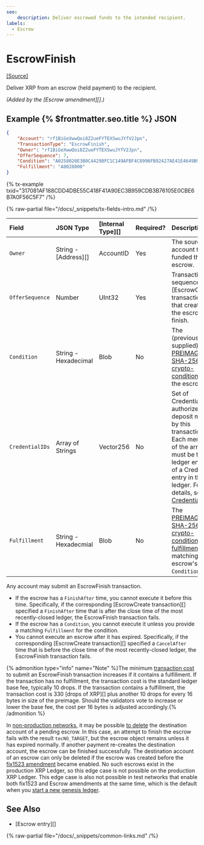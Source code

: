 ```yaml
---
seo:
    description: Deliver escrowed funds to the intended recipient.
labels:
  - Escrow
---
```

# EscrowFinish

[[Source]](https://github.com/XRPLF/rippled/blob/master/src/xrpld/app/tx/detail/Escrow.cpp "Source")

Deliver XRP from an escrow (held payment) to the recipient.

_(Added by the [Escrow amendment][].)_


## Example {% $frontmatter.seo.title %} JSON

```json
{
    "Account": "rf1BiGeXwwQoi8Z2ueFYTEXSwuJYfV2Jpn",
    "TransactionType": "EscrowFinish",
    "Owner": "rf1BiGeXwwQoi8Z2ueFYTEXSwuJYfV2Jpn",
    "OfferSequence": 7,
    "Condition": "A0258020E3B0C44298FC1C149AFBF4C8996FB92427AE41E4649B934CA495991B7852B855810100",
    "Fulfillment": "A0028000"
}
```

{% tx-example txid="317081AF188CDD4DBE55C418F41A90EC3B959CDB3B76105E0CBE6B7A0F56C5F7" /%}


{% raw-partial file="/docs/_snippets/tx-fields-intro.md" /%}

| Field           | JSON Type            | [Internal Type][] | Required? | Description |
|:----------------|:---------------------|:------------------|:----------|:------------|
| `Owner`         | String - [Address][] | AccountID         | Yes       | The source account that funded the escrow. |
| `OfferSequence` | Number               | UInt32            | Yes       | Transaction sequence of [EscrowCreate transaction][] that created the escrow to finish. |
| `Condition`     | String - Hexadecimal | Blob              | No        | The (previously-supplied) [PREIMAGE-SHA-256 crypto-condition](https://tools.ietf.org/html/draft-thomas-crypto-conditions-02#section-8.1) of the escrow. |
| `CredentialIDs` | Array of Strings     | Vector256         | No        | Set of Credentials to authorize a deposit made by this transaction. Each member of the array must be the ledger entry ID of a Credential entry in the ledger. For details, see [Credential IDs](./payment.md#credential-ids). |
| `Fulfillment`   | String - Hexadecmial | Blob              | No        | The [PREIMAGE-SHA-256 crypto-condition fulfillment](https://tools.ietf.org/html/draft-thomas-crypto-conditions-02#section-8.1.4) matching the escrow's `Condition`. |

Any account may submit an EscrowFinish transaction.

- If the escrow has a `FinishAfter` time, you cannot execute it before this time. Specifically, if the corresponding [EscrowCreate transaction][] specified a `FinishAfter` time that is after the close time of the most recently-closed ledger, the EscrowFinish transaction fails.
- If the escrow has a `Condition`, you cannot execute it unless you provide a matching `Fulfillment` for the condition.
- You cannot execute an escrow after it has expired. Specifically, if the corresponding [EscrowCreate transaction][] specified a `CancelAfter` time that is before the close time of the most recently-closed ledger, the EscrowFinish transaction fails.

{% admonition type="info" name="Note" %}The minimum [transaction cost](../../../../concepts/transactions/transaction-cost.md) to submit an EscrowFinish transaction increases if it contains a fulfillment. If the transaction has no fulfillment, the transaction cost is the standard ledger base fee, typically 10 drops. If the transaction contains a fulfillment, the transaction cost is 330 [drops of XRP][] plus another 10 drops for every 16 bytes in size of the preimage. Should the validators vote to increase or lower the base fee, the cost per 16 bytes is adjusted accordingly.{% /admonition %}

In [non-production networks](../../../../concepts/networks-and-servers/parallel-networks.md), it may be possible [to delete](../../../../concepts/accounts/deleting-accounts.md) the destination account of a pending escrow. In this case, an attempt to finish the escrow fails with the result `tecNO_TARGET`, but the escrow object remains unless it has expired normally. If another payment re-creates the destination account, the escrow can be finished successfully. The destination account of an escrow can only be deleted if the escrow was created before the [fix1523 amendment](/resources/known-amendments.md#fix1523) became enabled. No such escrows exist in the production XRP Ledger, so this edge case is not possible on the production XRP Ledger. This edge case is also not possible in test networks that enable both fix1523 and Escrow amendments at the same time, which is the default when you [start a new genesis ledger](../../../../infrastructure/testing-and-auditing/start-a-new-genesis-ledger-in-stand-alone-mode.md).

## See Also

- [Escrow entry][]

{% raw-partial file="/docs/_snippets/common-links.md" /%}
